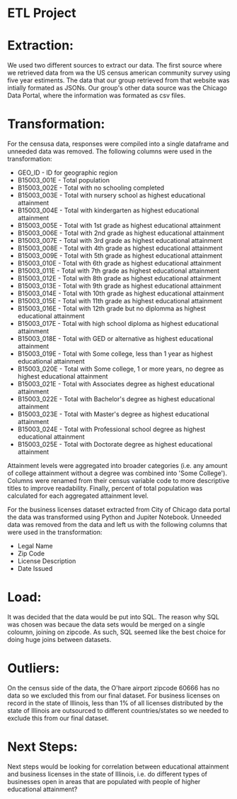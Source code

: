 # ETL Project

# Extraction: 
We used two different sources to extract our data. The first source where we retrieved data from wa the US census american community survey using five year estiments. The data that our group retrieved from that website was intially formated as JSONs. Our group's other data source was the Chicago Data Portal, where the information was formated as csv files.

# Transformation: 
For the censusa data, responses were compiled into a single dataframe and unneeded data was removed. The following 
columns were used in the transformation:

* GEO_ID - ID for geographic region
* B15003_001E - Total population
* B15003_002E - Total with no schooling completed
* B15003_003E - Total with nursery school as highest educational attainment
* B15003_004E - Total with kindergarten as highest educational attainment
* B15003_005E - Total with 1st grade as highest educational attainment
* B15003_006E - Total with 2nd grade as highest educational attainment
* B15003_007E - Total with 3rd grade as highest educational attainment
* B15003_008E - Total with 4th grade as highest educational attainment
* B15003_009E - Total with 5th grade as highest educational attainment
* B15003_010E - Total with 6th grade as highest educational attainment
* B15003_011E - Total with 7th grade as highest educational attainment
* B15003_012E - Total with 8th grade as highest educational attainment
* B15003_013E - Total with 9th grade as highest educational attainment
* B15003_014E - Total with 10th grade as highest educational attainment
* B15003_015E - Total with 11th grade as highest educational attainment
* B15003_016E - Total with 12th grade but no diplomma as highest educational attainment
* B15003_017E - Total with high school diploma as highest educational attainment
* B15003_018E - Total with GED or alternative as highest educational attainment
* B15003_019E - Total with Some college, less than 1 year as highest educational attainment
* B15003_020E - Total with Some college, 1 or more years, no degree as highest educational attainment
* B15003_021E - Total with Associates degree as highest educational attainment
* B15003_022E - Total with Bachelor's degree as highest educational attainment
* B15003_023E - Total with Master's degree as highest educational attainment
* B15003_024E - Total with Professional school degree as highest educational attainment
* B15003_025E - Total with Doctorate degree as highest educational attainment

Attainment levels were aggregated into broader categories (i.e. any amount of college attainment 
without a degree was combined into 'Some College'). Columns were renamed from their census variable code to more 
descriptive titles to improve readability. Finally, percent of total population was calculated for each aggregated attainment level. 

For the business licenses dataset extracted from City of Chicago data portal the data was transformed using Python and Jupiter Notebook. Unneeded data was removed from the data and left us with the following columns that were used in the transformation: 
* Legal Name
* Zip Code
* License Description
* Date Issued

# Load: 
It was decided that the data would be put into SQL. The reason why SQL was chosen was becaue the data sets would be merged on a single coloumn, joining on zipcode. As such, SQL seemed like the best choice for doing huge joins between datasets.

# Outliers: 
On the census side of the data, the O'hare airport zipcode 60666 has no data so we excluded this from our final dataset. For business licenses on record in the state of Illinois, less than 1% of all licenses distributed by the state of Illinois are outsourced to different countries/states so we needed to exclude this from our final dataset. 

# Next Steps:
Next steps would be looking for correlation between educational attainment and business licenses in the state of Illinois, i.e. do different types of businesses open in areas that are populated with people of higher educational attainment? 
